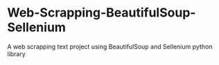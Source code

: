 # Web-Scrapping-BeautifulSoup-Sellenium
A web scrapping text project using BeautifulSoup and Sellenium python library
